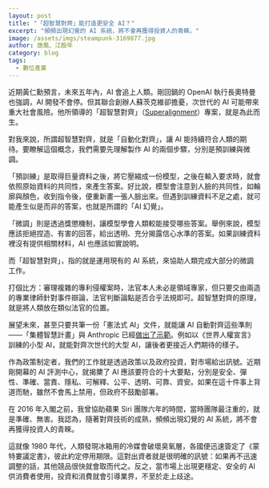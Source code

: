 ```yaml
---
layout: post
title: "「超智慧對齊」能打造更安全 AI？"
excerpt: "頻頻出現幻覺的 AI 系統，將不會再獲得投資人的青睞。"
image: /assets/imgs/steampunk-3169877.jpg 
author: 唐鳳、江殷年
category: blog
tags:
  - 數位產業
---
```


近期黃仁勳預言，未來五年內，AI 會追上人類。剛回鍋的 OpenAI 執行長奧特曼也強調，AI 開發不會停。但其聯合創辦人蘇茨克維卻擔憂，次世代的 AI 可能帶來重大社會風險。他所領導的「超智慧對齊」（[Superalignment](https://openai.com/blog/introducing-superalignment)）專案，就是為此而生。	

對我來說，所謂超智慧對齊，就是「自動化對齊」，讓 AI 能持續符合人類的期待。要瞭解這個概念，我們需要先理解製作 AI 的兩個步驟，分別是預訓練與微調。

「預訓練」是取得巨量資料之後，將它壓縮成一份模型，之後在輸入要求時，就會依照原始資料的共同性，來產生答案。好比說，模型會注意到人臉的共同性，如輪廓與顏色，收到指令後，便重新畫一張人臉出來。但遇到訓練資料不足之處，就可能產生似是而非的答案，也就是所謂的「AI 幻覺」。

「微調」則是透過獎懲機制，讓模型學會人類較能接受哪些答案。舉例來說，模型應該拒絕捏造、有害的回答，給出透明、充分揭露信心水準的答案。如果訓練資料裡沒有提供相關材料，AI 也應該如實說明。

而「超智慧對齊」，指的就是運用現有的 AI 系統，來協助人類完成大部分的微調工作。

打個比方：審理複雜的專利侵權案時，法官本人未必是領域專家，但只要交由兩造的專業律師針對事件辯論，法官判斷論點是否合乎法規即可。超智慧對齊的原理，就是將人類放在類似法官的位置。

展望未來，甚至只要共筆一份「憲法式 AI」文件，就能讓 AI 自動對齊這些準則——「集體智慧計畫」與 Anthropic 已經[做出了示範](https://www.anthropic.com/index/collective-constitutional-ai-aligning-a-language-model-with-public-input)。例如以《世界人權宣言》訓練的小型 AI，就能對齊次世代的大型 AI，讓後者更接近人們期待的樣子。

作為政策制定者，我們的工作就是透過政策以及政府投資，對市場給出訊號。近期剛開幕的 AI 評測中心，就揭櫫了 AI 應該要符合的十大要點，分別是安全、彈性、準確、當責、隱私、可解釋、公平、透明、可靠、資安。如果在這十件事上背道而馳，雖然不會馬上禁用，但政府不鼓勵部署。

在 2016 年入閣之前，我曾協助蘋果 Siri 團隊六年的時間，當時團隊最注重的，就是準確、無害。我認為，隨著對齊技術的成熟，頻頻出現幻覺的 AI 系統，將不會再獲得投資人的青睞。
 
這就像 1980 年代，人類發現冰箱用的冷媒會破壞臭氧層，各國便迅速簽定了《蒙特婁議定書》，彼此約定停用期限。這對出資者就是很明確的訊號：如果再不迅速調整的話，其他競品很快就會取而代之。反之，當市場上出現更穩定、安全的 AI 供消費者使用，投資和消費就會引導業界，不至於走上歧途。
